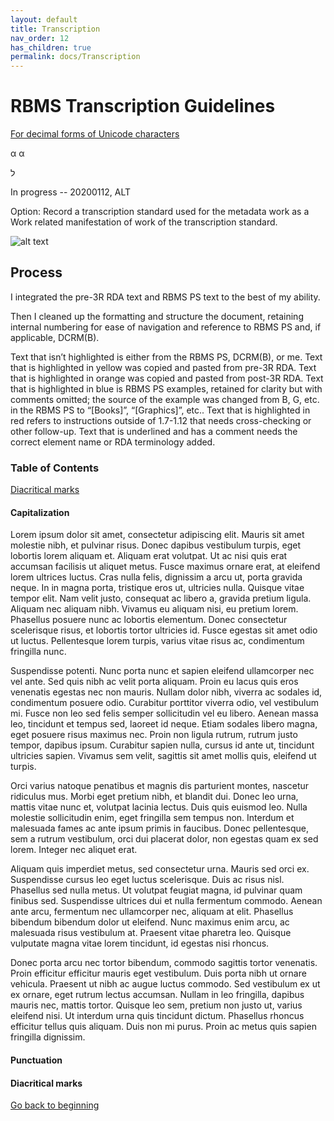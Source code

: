 ```yaml
---
layout: default
title: Transcription
nav_order: 12
has_children: true
permalink: docs/Transcription
---
```


# RBMS Transcription Guidelines

[For decimal forms of Unicode characters](https://unicodelookup.com/)

&alpha;
&#945;

&#1500;

In progress -- 20200112, ALT

Option: Record a transcription standard used for the metadata work as a Work related manifestation of work of the transcription standard.

![alt text](https://github.com/ladylazarus3/Test/docs/early%20contractions%2001.png "Early Contractions, image 1 [Missing Letter(s)] to [Con]")

## Process 

I integrated the pre-3R RDA text and RBMS PS text to the best of my ability.

Then I cleaned up the formatting and structure the document, retaining internal numbering for ease of navigation and reference to RBMS PS and, if applicable, DCRM(B).

Text that isn’t highlighted is either from the RBMS PS, DCRM(B), or me. Text that is highlighted in yellow was copied and pasted from pre-3R RDA. Text that is highlighted in orange was copied and pasted from post-3R RDA. Text that is highlighted in blue is RBMS PS examples, retained for clarity but with comments omitted; the source of the example was changed from B, G, etc. in the RBMS PS to “[Books]”, “[Graphics]”, etc.. Text that is highlighted in red refers to instructions outside of 1.7-1.12 that needs cross-checking or other follow-up. Text that is underlined and has a comment needs the correct element name or RDA terminology added. 

### Table of Contents

[Diacritical marks](#diacritical-marks)

#### Capitalization

Lorem ipsum dolor sit amet, consectetur adipiscing elit. Mauris sit amet molestie nibh, et pulvinar risus. Donec dapibus vestibulum turpis, eget lobortis lorem aliquam et. Aliquam erat volutpat. Ut ac nisi quis erat accumsan facilisis ut aliquet metus. Fusce maximus ornare erat, at eleifend lorem ultrices luctus. Cras nulla felis, dignissim a arcu ut, porta gravida neque. In in magna porta, tristique eros ut, ultricies nulla. Quisque vitae tempor elit. Nam velit justo, consequat ac libero a, gravida pretium ligula. Aliquam nec aliquam nibh. Vivamus eu aliquam nisi, eu pretium lorem. Phasellus posuere nunc ac lobortis elementum. Donec consectetur scelerisque risus, et lobortis tortor ultricies id. Fusce egestas sit amet odio ut luctus. Pellentesque lorem turpis, varius vitae risus ac, condimentum fringilla nunc.

Suspendisse potenti. Nunc porta nunc et sapien eleifend ullamcorper nec vel ante. Sed quis nibh ac velit porta aliquam. Proin eu lacus quis eros venenatis egestas nec non mauris. Nullam dolor nibh, viverra ac sodales id, condimentum posuere odio. Curabitur porttitor viverra odio, vel vestibulum mi. Fusce non leo sed felis semper sollicitudin vel eu libero. Aenean massa leo, tincidunt et tempus sed, laoreet id neque. Etiam sodales libero magna, eget posuere risus maximus nec. Proin non ligula rutrum, rutrum justo tempor, dapibus ipsum. Curabitur sapien nulla, cursus id ante ut, tincidunt ultricies sapien. Vivamus sem velit, sagittis sit amet mollis quis, eleifend ut turpis.

Orci varius natoque penatibus et magnis dis parturient montes, nascetur ridiculus mus. Morbi eget pretium nibh, et blandit dui. Donec leo urna, mattis vitae nunc et, volutpat lacinia lectus. Duis quis euismod leo. Nulla molestie sollicitudin enim, eget fringilla sem tempus non. Interdum et malesuada fames ac ante ipsum primis in faucibus. Donec pellentesque, sem a rutrum vestibulum, orci dui placerat dolor, non egestas quam ex sed lorem. Integer nec aliquet erat.

Aliquam quis imperdiet metus, sed consectetur urna. Mauris sed orci ex. Suspendisse cursus leo eget luctus scelerisque. Duis ac risus nisl. Phasellus sed nulla metus. Ut volutpat feugiat magna, id pulvinar quam finibus sed. Suspendisse ultrices dui et nulla fermentum commodo. Aenean ante arcu, fermentum nec ullamcorper nec, aliquam at elit. Phasellus bibendum bibendum dolor ut eleifend. Nunc maximus enim arcu, ac malesuada risus vestibulum at. Praesent vitae pharetra leo. Quisque vulputate magna vitae lorem tincidunt, id egestas nisi rhoncus.

Donec porta arcu nec tortor bibendum, commodo sagittis tortor venenatis. Proin efficitur efficitur mauris eget vestibulum. Duis porta nibh ut ornare vehicula. Praesent ut nibh ac augue luctus commodo. Sed vestibulum ex ut ex ornare, eget rutrum lectus accumsan. Nullam in leo fringilla, dapibus mauris nec, mattis tortor. Quisque leo sem, pretium non justo ut, varius eleifend nisi. Ut interdum urna quis tincidunt dictum. Phasellus rhoncus efficitur tellus quis aliquam. Duis non mi purus. Proin ac metus quis sapien fringilla dignissim.

#### Punctuation

#### Diacritical marks

[Go back to beginning](#RBMS-Transcription-Guidelines)
